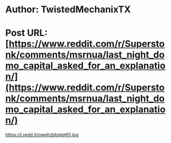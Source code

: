 # Author: TwistedMechanixTX
# Post URL: [https://www.reddit.com/r/Superstonk/comments/msrnua/last_night_domo_capital_asked_for_an_explanation/](https://www.reddit.com/r/Superstonk/comments/msrnua/last_night_domo_capital_asked_for_an_explanation/)


https://i.redd.it/owphzbbqtqt61.jpg